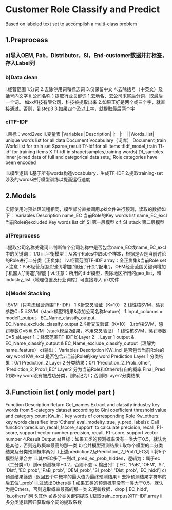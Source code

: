 # Customer Role Classify and Predict
Based on labeled text set to accomplish a multi-class problem
## 1.Preprocess
### a)导入OEM, Pab，Distributor，SI，End-customer数据并打标签，存入Label列
### b)Data clean
i.经营范围
1.分词
2.去除停用词和标志词
3.仅保留中文
4.去除括号（中英文）及括号内文字
ii.公司名称：提取行业关键词
1.去地名、去公司末尾后分词，取最后一个词。 如xx科技有限公司，科技被提取出来
2.如果正好是两个或三个字，就直接通过。否则，到step3
3.如果四个及以上字，就提取最后两个字

### c)TF-IDF
i.目标：word2vec
ii.变量表
|Variables	|Description|
|:--|:--|
|Words_list|	unique words list for all data
Document	Vocabulary（词库）
Document_train	World list for train set 
Sparse_result	Tf-idf for all items
tfidf_model_train	Tf-idf for training items
X	Tf-idf in shape(samples,training words)
Df_samples	Inner joined data of full and categorical data sets,; Role categories have been encoded

iii.模型逻辑
1.基于所有words构造vocabulary，生成TF-IDF
2.提取training-set涉及的words进行模型训练以提高运行速度
## 2.Models
实际使用时预处理流程相同，模型部分直接调用.pkl文件进行预测，读取的数据如下：
Variables	Description
name_EC 	当前Role的Key words list
name_EC_excl	当前Role的excluded Key words list
clf_SI	第一层模型
clf_SI_stack	第二层模型

### a)Preprocess
i.提取公司名称关键词
ii.判断每个公司名称中是否包含name_EC或name_EC_excl中的关键词： 1/0
iii.平衡模型：从各个Roles中取50个样本，根据是否是当前讨论的Role进行二分类（正负集）
iv.经营范围TF-IDF array：全正负集&当前Role set
v.注意：PaB经营范围关键词增加['低压','开关','配电']，OEM经营范围关键词增加 ['机器人','铸造','智能']
vi.注意：所用的tfidf模型，去除地区所用的geo_list，和industry_list（地理位置及行业词库）可直接导入.pkl文件
### b)Model Stacking
i.SVM（只考虑经营范围TF-IDF）
1.K折交叉验证（K=10）
2.线性核SVM，惩罚参数C=5
ii.SVM（stack模型1结果&添加公司名称feature）
1.Input_columns = model1_output，EC_Name_classify_output, EC_Name_exclude_classify_output
2.K折交叉验证（K=10）
3.rbf核SVM，惩罚参数C=5
iii.SVM（stack模型2结果，不用交叉验证）
1.线性核SVM，惩罚参数C=5
a)Layer 1 ：经营范围TF-IDF
b)Layer 2 ：Layer 1 output & EC_Name_classify_output & EC_Name_exclude_classify_output（理解为name_feature）
c)输出：
Variables	Description
KW_incl	是否包含当前Role的key word
KW_excl	是否包含非当前Role的key word
Prediction	Layer 1 分类结果：0/1
Prediction_2	Layer 2 分类结果：0/1
'Prediction_2_Prob_other', 'Prediction_2_Prob1_EC‘	Layer2 分为当前Role和Others各自的概率
Final_Pred	如果key word没有被成功分类，则标记为1；否则取Layer2分类结果



## 3.Functioin list ( only model part )
Function	Description	Return 
Get_names	Extract and classify industry key words from 5-category dataset according to Gini coefficient threshold value and category count	Kw_in：key words of corresponding Role
Kw_others: key words classified into ‘Others’ 
eval_model(y_true, y_pred, labels):	Call function ‘precision_recall_fscore_support’ to calculate precision, recall, F1-score, support vector number	precision, recall, F1-score, support vector number
4.Result Output
a)目标：如果五类的预测概率没有一类大于0.5，就认为是其他，否则选取概率最高的那一类
b)合并模型预测结果
i.取每个模型的二分类结果及分类预测概率两列（上述prediction2及Prediction_2_Prob1_EC列
ii.将5个模型结果合并
iii.其中EC多了一列df_pred_ec_prob_hidden，逻辑为：属于ec（二分类=1）则ec预测概率+0.2，否则不变
iv.输出列：['EC', 'PaB', 'OEM', 'SI', 'Dist', 'EC_prob', 'PaB_prob', 'OEM_prob', 'SI_prob', 'Dist_prob', 'EC_hidd']
c)预测结果筛选
i.返回五个中概率的最大值为最终预测结果
ii.去掉预测结果字符串的后五位'_prob'
iii.过滤出Others类
1.如果五类的预测概率没有一类大于0.5，就认为是Others，否则选取概率最高的那一类
2.更新数据，drop ['EC_hidd', 'is_others']列
5.其他
a)各分类关键词提取
i.获取train_corpus的TF-IDF.array
ii.多分类逻辑回归获取每个词的提取系数
